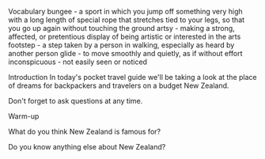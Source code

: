 Vocabulary
bungee - a sport in which you jump off something very high with a long length of special rope that stretches tied to your legs, so that you go up again without touching the ground
artsy - making a strong, affected, or pretentious display of being artistic or interested in the arts
footstep - a step taken by a person in walking, especially as heard by another person
glide - to move smoothly and quietly, as if without effort 
inconspicuous - not easily seen or noticed

Introduction
In today's pocket travel guide we'll be taking a look at the place of dreams for backpackers and travelers on a budget New Zealand.

Don't forget to ask questions at any time.

Warm-up

What do you think New Zealand is famous for?

Do you know anything else about New Zealand?






